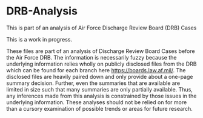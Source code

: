 # DRB-Analysis
This is part of an analysis of Air Force Discharge Review Board (DRB) Cases

This is a work in progress.

These files are part of an analysis of Discharge Review Board Cases before the Air Force DRB. The information is necessarily fuzzy because the underlying information relies wholly on publicly disclosed files from the DRB which can be found for each branch here https://boards.law.af.mil/. The disclosed files are heavily paired down and only provide about a one-page summary decision. Further, even the summaries that are available are limited in size such that many summaries are only partially available. Thus, any inferences made from this analysis is constrained by those issues in the underlying information. These analyses should not be relied on for more than a cursory examination of possible trends or areas for future research.
